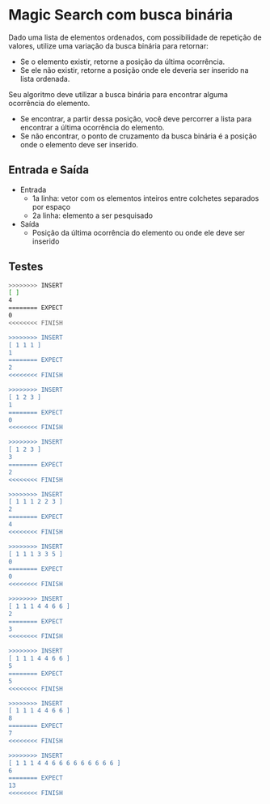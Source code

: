 # Magic Search com busca binária

Dado uma lista de elementos ordenados, com possibilidade de repetição de valores, utilize uma variação da busca binária para retornar:

- Se o elemento existir, retorne a posição da última ocorrência.
- Se ele não existir, retorne a posição onde ele deveria ser inserido na lista ordenada.

Seu algoritmo deve utilizar a busca binária para encontrar alguma ocorrência do elemento.

- Se encontrar, a partir dessa posição, você deve percorrer a lista para encontrar a última ocorrência do elemento.
- Se não encontrar, o ponto de cruzamento da busca binária é a posição onde o elemento deve ser inserido.

## Entrada e Saída

- Entrada
  - 1a linha: vetor com os elementos inteiros entre colchetes separados por espaço
  - 2a linha: elemento a ser pesquisado
- Saída
  - Posição da última ocorrência do elemento ou onde ele deve ser inserido

## Testes

```bash
>>>>>>>> INSERT
[ ]
4
======== EXPECT
0
<<<<<<<< FINISH

>>>>>>>> INSERT
[ 1 1 1 ]
1
======== EXPECT
2
<<<<<<<< FINISH

>>>>>>>> INSERT
[ 1 2 3 ]
1
======== EXPECT
0
<<<<<<<< FINISH

>>>>>>>> INSERT
[ 1 2 3 ]
3
======== EXPECT
2
<<<<<<<< FINISH

>>>>>>>> INSERT
[ 1 1 1 2 2 3 ]
2
======== EXPECT
4
<<<<<<<< FINISH

>>>>>>>> INSERT
[ 1 1 1 3 3 5 ]
0
======== EXPECT
0
<<<<<<<< FINISH

>>>>>>>> INSERT
[ 1 1 1 4 4 6 6 ]
2
======== EXPECT
3
<<<<<<<< FINISH

>>>>>>>> INSERT
[ 1 1 1 4 4 6 6 ]
5
======== EXPECT
5
<<<<<<<< FINISH

>>>>>>>> INSERT
[ 1 1 1 4 4 6 6 ]
8
======== EXPECT
7
<<<<<<<< FINISH

>>>>>>>> INSERT
[ 1 1 1 4 4 6 6 6 6 6 6 6 6 6 ]
6
======== EXPECT
13
<<<<<<<< FINISH

```
